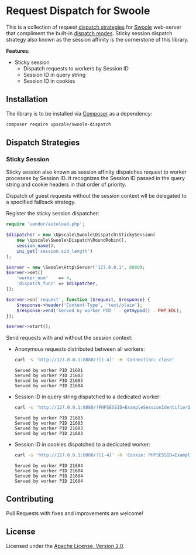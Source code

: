 Request Dispatch for Swoole
===========================

This is a collection of request [dispatch strategies](https://www.swoole.co.uk/docs/modules/swoole-server/configuration#dispatch_func) for [Swoole](https://www.swoole.co.uk/) web-server that compliment the built-in [dispatch modes](https://www.swoole.co.uk/docs/modules/swoole-server/configuration#dispatch_mode).
Sticky session dispatch strategy also known as the session affinity is the cornerstone of this library.

**Features:**
- Sticky session
    - Dispatch requests to workers by Session ID
    - Session ID in query string
    - Session ID in cookies

## Installation

The library is to be installed via [Composer](https://getcomposer.org/) as a dependency:
```bash
composer require upscale/swoole-dispatch
```
## Dispatch Strategies

### Sticky Session

Sticky session also known as session affinity dispatches request to worker processes by Session ID.
It recognizes the Session ID passed in the query string and cookie headers in that order of priority.

Dispatch of guest requests without the session context wll be delegated to a specified fallback strategy.

Register the sticky session dispatcher:
```php
require 'vendor/autoload.php';

$dispatcher = new \Upscale\Swoole\Dispatch\StickySession(
    new \Upscale\Swoole\Dispatch\RoundRobin(),
    session_name(),
    ini_get('session.sid_length')
);

$server = new \Swoole\Http\Server('127.0.0.1', 8080);
$server->set([
    'worker_num'    => 4,
    'dispatch_func' => $dispatcher,
]);

$server->on('request', function ($request, $response) {
    $response->header('Content-Type', 'text/plain');
    $response->end('Served by worker PID ' . getmypid() . PHP_EOL);
});

$server->start();
```

Send requests with and without the session context:
- Anonymous requests distributed between all workers:
    ```bash
    curl -s 'http://127.0.0.1:8080/?[1-4]' -H 'Connection: close'
    ```
    ```
    Served by worker PID 21601
    Served by worker PID 21602
    Served by worker PID 21603
    Served by worker PID 21604
    ```
- Session ID in query string dispatched to a dedicated worker:
    ```bash
    curl -s 'http://127.0.0.1:8080/?PHPSESSID=ExampleSessionIdentifier11&[1-4]' -H 'Connection: close'
    ```
    ```
    Served by worker PID 21603
    Served by worker PID 21603
    Served by worker PID 21603
    Served by worker PID 21603
    ```
- Session ID in cookies dispatched to a dedicated worker:
    ```bash
    curl -s 'http://127.0.0.1:8080/?[1-4]' -H 'Cookie: PHPSESSID=ExampleSessionIdentifier22' -H 'Connection: close'
    ```
    ```
    Served by worker PID 21604
    Served by worker PID 21604
    Served by worker PID 21604
    Served by worker PID 21604
    ```

## Contributing

Pull Requests with fixes and improvements are welcome!

## License

Licensed under the [Apache License, Version 2.0](http://www.apache.org/licenses/LICENSE-2.0).